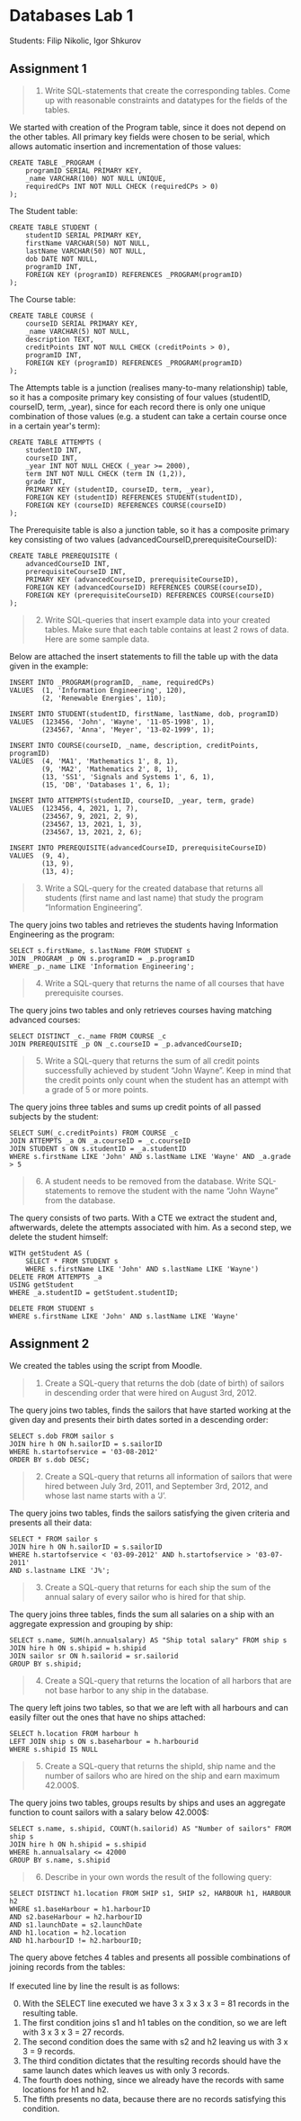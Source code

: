 # Databases Lab 1
Students: Filip Nikolic, Igor Shkurov

## Assignment 1

> 1. Write SQL-statements that create the corresponding tables. Come up with reasonable constraints and datatypes for the fields of the tables.

<div style="text-align: left">We started with creation of the Program table, since it does not depend on the other tables. All primary key fields were chosen to be serial, which allows automatic insertion and incrementation of those values:</div>

```
CREATE TABLE _PROGRAM (
    programID SERIAL PRIMARY KEY,
    _name VARCHAR(100) NOT NULL UNIQUE,
    requiredCPs INT NOT NULL CHECK (requiredCPs > 0)
);
```

<div style="text-align: left">The Student table:</div>

```
CREATE TABLE STUDENT (
    studentID SERIAL PRIMARY KEY,
    firstName VARCHAR(50) NOT NULL,
    lastName VARCHAR(50) NOT NULL,
    dob DATE NOT NULL,
    programID INT,
    FOREIGN KEY (programID) REFERENCES _PROGRAM(programID)
);
```
<div style="text-align: left">The Course table:</div>

```
CREATE TABLE COURSE (
    courseID SERIAL PRIMARY KEY,
    _name VARCHAR(5) NOT NULL,
    description TEXT,
    creditPoints INT NOT NULL CHECK (creditPoints > 0),
    programID INT,
    FOREIGN KEY (programID) REFERENCES _PROGRAM(programID)
);
```
<div style="text-align: left">The Attempts table is a junction (realises many-to-many relationship) table, so it has a composite primary key consisting of four values (studentID, courseID, term, _year), since for each record there is only one unique combination of those values (e.g. a student can take a certain course once in a certain year's term):</div>

```
CREATE TABLE ATTEMPTS (
    studentID INT,
    courseID INT,
    _year INT NOT NULL CHECK (_year >= 2000),
    term INT NOT NULL CHECK (term IN (1,2)),
    grade INT,
    PRIMARY KEY (studentID, courseID, term, _year),
    FOREIGN KEY (studentID) REFERENCES STUDENT(studentID),
    FOREIGN KEY (courseID) REFERENCES COURSE(courseID)
);
```

<div style="text-align: left">The Prerequisite table is also a junction table, so it has a composite primary key consisting of two values (advancedCourseID,prerequisiteCourseID):</div>

```
CREATE TABLE PREREQUISITE (
    advancedCourseID INT,
    prerequisiteCourseID INT,
    PRIMARY KEY (advancedCourseID, prerequisiteCourseID),
    FOREIGN KEY (advancedCourseID) REFERENCES COURSE(courseID),
    FOREIGN KEY (prerequisiteCourseID) REFERENCES COURSE(courseID)
);
```
> 2. Write SQL-queries that insert example data into your created tables. Make sure that each table
contains at least 2 rows of data. Here are some sample data.

<div style="text-align: left">Below are attached the insert statements to fill the table up with the data given in the example:</div>

```
INSERT INTO _PROGRAM(programID, _name, requiredCPs) 
VALUES 	(1, 'Information Engineering', 120),
		(2, 'Renewable Energies', 110);
```

```
INSERT INTO STUDENT(studentID, firstName, lastName, dob, programID)
VALUES 	(123456, 'John', 'Wayne', '11-05-1998', 1),
		(234567, 'Anna', 'Meyer', '13-02-1999', 1);
```

```
INSERT INTO COURSE(courseID, _name, description, creditPoints, programID)
VALUES  (4, 'MA1', 'Mathematics 1', 8, 1),
		(9, 'MA2', 'Mathematics 2', 8, 1),
		(13, 'SS1', 'Signals and Systems 1', 6, 1),
		(15, 'DB', 'Databases 1', 6, 1);
```

```
INSERT INTO ATTEMPTS(studentID, courseID, _year, term, grade)
VALUES 	(123456, 4, 2021, 1, 7),
		(234567, 9, 2021, 2, 9),
		(234567, 13, 2021, 1, 3),
		(234567, 13, 2021, 2, 6);
```

```
INSERT INTO PREREQUISITE(advancedCourseID, prerequisiteCourseID)
VALUES 	(9, 4),
		(13, 9),
		(13, 4);
```

> 3. Write a SQL-query for the created database that returns all students (first name and last name)
that study the program “Information Engineering”.

<div style="text-align: left">The query joins two tables and retrieves the students having Information Engineering as the program:</div>

```
SELECT s.firstName, s.lastName FROM STUDENT s
JOIN _PROGRAM _p ON s.programID = _p.programID
WHERE _p._name LIKE 'Information Engineering';
```

> 4. Write a SQL-query that returns the name of all courses that have prerequisite courses.

<div style="text-align: left">The query joins two tables and only retrieves courses having matching advanced courses:</div>

```
SELECT DISTINCT _c._name FROM COURSE _c
JOIN PREREQUISITE _p ON _c.courseID = _p.advancedCourseID;
```

> 5. Write a SQL-query that returns the sum of all credit points successfully achieved by student “John
Wayne”. Keep in mind that the credit points only count when the student has an attempt with a
grade of 5 or more points.

<div style="text-align: left">The query joins three tables and sums up credit points of all passed subjects by the student:</div>

```
SELECT SUM(_c.creditPoints) FROM COURSE _c
JOIN ATTEMPTS _a ON _a.courseID = _c.courseID
JOIN STUDENT s ON s.studentID = _a.studentID
WHERE s.firstName LIKE 'John' AND s.lastName LIKE 'Wayne' AND _a.grade > 5
```

> 6. A student needs to be removed from the database. Write SQL-statements to remove the student
with the name “John Wayne” from the database.

<div style="text-align: left">The query consists of two parts. With a CTE we extract the student and, aftwerwards, delete the attempts associated with him. As a second step, we delete the student himself:</div>

```
WITH getStudent AS (
	SELECT * FROM STUDENT s
   	WHERE s.firstName LIKE 'John' AND s.lastName LIKE 'Wayne')
DELETE FROM ATTEMPTS _a
USING getStudent
WHERE _a.studentID = getStudent.studentID;

DELETE FROM STUDENT s
WHERE s.firstName LIKE 'John' AND s.lastName LIKE 'Wayne'
```

## Assignment 2

We created the tables using the script from Moodle.

> 1. Create a SQL-query that returns the dob (date of birth) of sailors in descending order that were
hired on August 3rd, 2012.

<div style="text-align: left">The query joins two tables, finds the sailors that have started working at the given day and presents their birth dates sorted in a descending order:</div>

```
SELECT s.dob FROM sailor s
JOIN hire h ON h.sailorID = s.sailorID
WHERE h.startofservice = '03-08-2012'
ORDER BY s.dob DESC;
```

> 2. Create a SQL-query that returns all information of sailors that were hired between July 3rd, 2011,
and September 3rd, 2012, and whose last name starts with a ‘J’.

<div style="text-align: left">The query joins two tables, finds the sailors satisfying the given criteria and presents all their data:</div>

```
SELECT * FROM sailor s
JOIN hire h ON h.sailorID = s.sailorID
WHERE h.startofservice < '03-09-2012' AND h.startofservice > '03-07-2011'
AND s.lastname LIKE 'J%';
```

> 3. Create a SQL-query that returns for each ship the sum of the annual salary of every sailor who
is hired for that ship.

<div style="text-align: left">The query joins three tables, finds the sum all salaries on a ship with an aggregate expression and grouping by ship:</div>

```
SELECT s.name, SUM(h.annualsalary) AS "Ship total salary" FROM ship s
JOIN hire h ON s.shipid = h.shipid
JOIN sailor sr ON h.sailorid = sr.sailorid
GROUP BY s.shipid;
```

> 4. Create a SQL-query that returns the location of all harbors that are not base harbor to any ship
in the database.

<div style="text-align: left">The query left joins two tables, so that we are left with all harbours and can easily filter out the ones that have no ships attached:</div>

```
SELECT h.location FROM harbour h
LEFT JOIN ship s ON s.baseharbour = h.harbourid
WHERE s.shipid IS NULL
```

> 5. Create a SQL-query that returns the shipId, ship name and the number of sailors who are hired
on the ship and earn maximum 42.000$.

<div style="text-align: left">The query joins two tables, groups results by ships and uses an aggregate function to count sailors with a salary below 42.000$:</div>

```
SELECT s.name, s.shipid, COUNT(h.sailorid) AS "Number of sailors" FROM ship s
JOIN hire h ON h.shipid = s.shipid
WHERE h.annualsalary <= 42000
GROUP BY s.name, s.shipid
```

> 6. Describe in your own words the result of the following query:

```
SELECT DISTINCT h1.location FROM SHIP s1, SHIP s2, HARBOUR h1, HARBOUR h2
WHERE s1.baseHarbour = h1.harbourID
AND s2.baseHarbour = h2.harbourID
AND s1.launchDate = s2.launchDate
AND h1.location = h2.location
AND h1.harbourID != h2.harbourID;
```

<div style="text-align: left">The query above fetches 4 tables and presents all possible combinations of joining records from the tables:
<br></br>
If executed line by line the result is as follows:

0) With the SELECT line executed we have 3 x 3 x 3 x 3 = 81 records in the resulting table.
1) The first condition joins s1 and h1 tables on the condition, so we are left with 3 x 3 x 3 = 27 records.
2) The second condition does the same with s2 and h2 leaving us with 3 x 3 = 9 records.
3) The third condition dictates that the resulting records should have the same launch dates which leaves us with only 3 records.
4) The fourth does nothing, since we already have the records with same locations for h1 and h2.
5) The fifth presents no data, because there are no records satisfying this condition.

